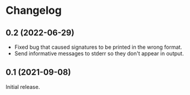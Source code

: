 # Changelog

## 0.2 (2022-06-29)

- Fixed bug that caused signatures to be printed in the wrong format.
- Send informative messages to stderr so they don't appear in output.

## 0.1 (2021-09-08)

Initial release.
